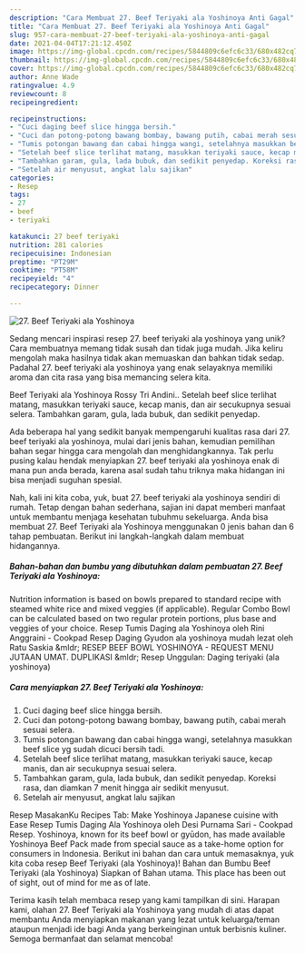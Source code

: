 ```yaml
---
description: "Cara Membuat 27. Beef Teriyaki ala Yoshinoya Anti Gagal"
title: "Cara Membuat 27. Beef Teriyaki ala Yoshinoya Anti Gagal"
slug: 957-cara-membuat-27-beef-teriyaki-ala-yoshinoya-anti-gagal
date: 2021-04-04T17:21:12.450Z
image: https://img-global.cpcdn.com/recipes/5844809c6efc6c33/680x482cq70/27-beef-teriyaki-ala-yoshinoya-foto-resep-utama.jpg
thumbnail: https://img-global.cpcdn.com/recipes/5844809c6efc6c33/680x482cq70/27-beef-teriyaki-ala-yoshinoya-foto-resep-utama.jpg
cover: https://img-global.cpcdn.com/recipes/5844809c6efc6c33/680x482cq70/27-beef-teriyaki-ala-yoshinoya-foto-resep-utama.jpg
author: Anne Wade
ratingvalue: 4.9
reviewcount: 8
recipeingredient:

recipeinstructions:
- "Cuci daging beef slice hingga bersih."
- "Cuci dan potong-potong bawang bombay, bawang putih, cabai merah sesuai selera."
- "Tumis potongan bawang dan cabai hingga wangi, setelahnya masukkan beef slice yg sudah dicuci bersih tadi."
- "Setelah beef slice terlihat matang, masukkan teriyaki sauce, kecap manis, dan air secukupnya sesuai selera."
- "Tambahkan garam, gula, lada bubuk, dan sedikit penyedap. Koreksi rasa, dan diamkan 7 menit hingga air sedikit menyusut."
- "Setelah air menyusut, angkat lalu sajikan"
categories:
- Resep
tags:
- 27
- beef
- teriyaki

katakunci: 27 beef teriyaki 
nutrition: 281 calories
recipecuisine: Indonesian
preptime: "PT29M"
cooktime: "PT58M"
recipeyield: "4"
recipecategory: Dinner

---
```



![27. Beef Teriyaki ala Yoshinoya](https://img-global.cpcdn.com/recipes/5844809c6efc6c33/680x482cq70/27-beef-teriyaki-ala-yoshinoya-foto-resep-utama.jpg)

Sedang mencari inspirasi resep 27. beef teriyaki ala yoshinoya yang unik? Cara membuatnya memang tidak susah dan tidak juga mudah. Jika keliru mengolah maka hasilnya tidak akan memuaskan dan bahkan tidak sedap. Padahal 27. beef teriyaki ala yoshinoya yang enak selayaknya memiliki aroma dan cita rasa yang bisa memancing selera kita.

Beef Teriyaki ala Yoshinoya Rossy Tri Andini.. Setelah beef slice terlihat matang, masukkan teriyaki sauce, kecap manis, dan air secukupnya sesuai selera. Tambahkan garam, gula, lada bubuk, dan sedikit penyedap.

Ada beberapa hal yang sedikit banyak mempengaruhi kualitas rasa dari 27. beef teriyaki ala yoshinoya, mulai dari jenis bahan, kemudian pemilihan bahan segar hingga cara mengolah dan menghidangkannya. Tak perlu pusing kalau hendak menyiapkan 27. beef teriyaki ala yoshinoya enak di mana pun anda berada, karena asal sudah tahu triknya maka hidangan ini bisa menjadi suguhan spesial.


Nah, kali ini kita coba, yuk, buat 27. beef teriyaki ala yoshinoya sendiri di rumah. Tetap dengan bahan sederhana, sajian ini dapat memberi manfaat untuk membantu menjaga kesehatan tubuhmu sekeluarga. Anda bisa membuat 27. Beef Teriyaki ala Yoshinoya menggunakan 0 jenis bahan dan 6 tahap pembuatan. Berikut ini langkah-langkah dalam membuat hidangannya.

<!--inarticleads1-->

##### Bahan-bahan dan bumbu yang dibutuhkan dalam pembuatan 27. Beef Teriyaki ala Yoshinoya:



Nutrition information is based on bowls prepared to standard recipe with steamed white rice and mixed veggies (if applicable). Regular Combo Bowl can be calculated based on two regular protein portions, plus base and veggies of your choice. Resep Tumis Daging ala Yoshinoya oleh Rini Anggraini - Cookpad Resep Daging Gyudon ala yoshinoya mudah lezat oleh Ratu Saskia &amp;mldr; RESEP BEEF BOWL YOSHINOYA - REQUEST MENU JUTAAN UMAT. DUPLIKASI &amp;mldr; Resep Unggulan: Daging teriyaki (ala yoshinoya) 

<!--inarticleads2-->

##### Cara menyiapkan 27. Beef Teriyaki ala Yoshinoya:

1. Cuci daging beef slice hingga bersih.
1. Cuci dan potong-potong bawang bombay, bawang putih, cabai merah sesuai selera.
1. Tumis potongan bawang dan cabai hingga wangi, setelahnya masukkan beef slice yg sudah dicuci bersih tadi.
1. Setelah beef slice terlihat matang, masukkan teriyaki sauce, kecap manis, dan air secukupnya sesuai selera.
1. Tambahkan garam, gula, lada bubuk, dan sedikit penyedap. Koreksi rasa, dan diamkan 7 menit hingga air sedikit menyusut.
1. Setelah air menyusut, angkat lalu sajikan


Resep MasakanKu Recipes Tab: Make Yoshinoya Japanese cuisine with Ease Resep Tumis Daging Ala Yoshinoya oleh Desi Purnama Sari - Cookpad Resep. Yoshinoya, known for its beef bowl or gyūdon, has made available Yoshinoya Beef Pack made from special sauce as a take-home option for consumers in Indonesia. Berikut ini bahan dan cara untuk memasaknya, yuk kita coba resep Beef Teriyaki (ala Yoshinoya)! Bahan dan Bumbu Beef Teriyaki (ala Yoshinoya) Siapkan of Bahan utama. This place has been out of sight, out of mind for me as of late. 

Terima kasih telah membaca resep yang kami tampilkan di sini. Harapan kami, olahan 27. Beef Teriyaki ala Yoshinoya yang mudah di atas dapat membantu Anda menyiapkan makanan yang lezat untuk keluarga/teman ataupun menjadi ide bagi Anda yang berkeinginan untuk berbisnis kuliner. Semoga bermanfaat dan selamat mencoba!
